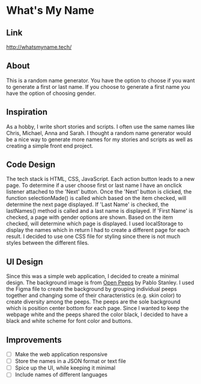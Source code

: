 # What's My Name

## Link
http://whatsmyname.tech/

## About
This is a random name generator. You have the option to choose if you want to generate a first or last name. If you choose to generate a first name you have the option of choosing gender. 

## Inspiration
As a hobby, I write short stories and scripts. I often use the same names like Chris, Michael, Anna and Sarah. I thought a random name generator would be a nice way to generate more names for my stories and scripts as well as creating a simple front end project.

## Code Design 
The tech stack is HTML, CSS, JavaScript. Each action button leads to a new page. To determine if a user choose first or last name I have an onclick listener attached to the 'Next' button. Once the 'Next' button is clicked, the function selectionMade() is called which based on the item checked, will determine the next page displayed. If 'Last Name' is checked, the lastNames() method is called and a last name is displayed. If 'First Name' is checked, a page with gender options are shown. Based on the item checked, will determine which page is displayed. I used localStorage to display the names which in return I had to create a different page for each result. I decided to use one CSS file for styling since there is not much styles between the different files.

## UI Design
Since this was a simple web application, I decided to create a minimal design. The background image is from [Open Peeps](https://www.openpeeps.com/) by Pablo Stanley. I used the Figma file to create the background by grouping individual peeps together and changing some of their characteristics (e.g. skin color) to create diversity among the peeps. The peeps are the sole background which is position center bottom for each page. Since I wanted to keep the webpage white and the peeps shared the color black, I decided to have a black and white scheme for font color and buttons. 

## Improvements
- [ ] Make the web application responsive
- [ ] Store the names in a JSON format or text file 
- [ ] Spice up the UI, while keeping it minimal
- [ ] Include names of different languages 